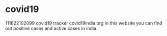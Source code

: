 # covid19
111622102099  covid19 tracker
covid19india.org in this website you can find out positive cases and active cases in india.
